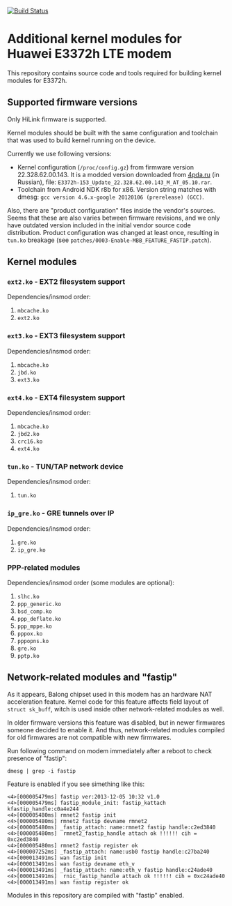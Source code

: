 [![Build Status](https://api.travis-ci.org/im-0/e3372h-kmods.svg?branch=master)](https://travis-ci.org/im-0/e3372h-kmods)
# Additional kernel modules for Huawei E3372h LTE modem

This repository contains source code and tools required
for building kernel modules for E3372h.

## Supported firmware versions

Only HiLink firmware is supported.

Kernel modules should be built with the same configuration and toolchain that
was used to build kernel running on the device.

Currently we use following versions:

* Kernel configuration (`/proc/config.gz`) from firmware
version 22.328.62.00.143. It is a modded version downloaded from
[4pda.ru](https://4pda.ru/forum/index.php?showtopic=582284&st=20#entry39517088)
(in Russian), file: `E3372h-153_Update_22.328.62.00.143_M_AT_05.10.rar`.
* Toolchain from Android NDK r8b for x86. Version string matches with
dmesg: `gcc version 4.6.x-google 20120106 (prerelease) (GCC)`.

Also, there are "product configuration" files inside the vendor's sources.
Seems that these are also varies between firmware revisions, and we only have
outdated version included in the initial vendor source code distribution.
Product configuration was changed at least once, resulting in `tun.ko` breakage
(see `patches/0003-Enable-MBB_FEATURE_FASTIP.patch`).

## Kernel modules

### `ext2.ko` - EXT2 filesystem support

Dependencies/insmod order:

1. `mbcache.ko`
2. `ext2.ko`

### `ext3.ko` - EXT3 filesystem support

Dependencies/insmod order:

1. `mbcache.ko`
2. `jbd.ko`
3. `ext3.ko`

### `ext4.ko` - EXT4 filesystem support

Dependencies/insmod order:

1. `mbcache.ko`
2. `jbd2.ko`
3. `crc16.ko`
4. `ext4.ko`

### `tun.ko` - TUN/TAP network device

Dependencies/insmod order:

1. `tun.ko`

### `ip_gre.ko` - GRE tunnels over IP

Dependencies/insmod order:

1. `gre.ko`
2. `ip_gre.ko`

### PPP-related modules

Dependencies/insmod order (some modules are optional):

1. `slhc.ko`
2. `ppp_generic.ko`
3. `bsd_comp.ko`
4. `ppp_deflate.ko`
5. `ppp_mppe.ko`
6. `pppox.ko`
7. `pppopns.ko`
8. `gre.ko`
9. `pptp.ko`

## Network-related modules and "fastip"

As it appears, Balong chipset used in this modem has an hardware NAT
acceleration feature. Kernel code for this feature affects field layout
of `struct sk_buff`, witch is used inside other network-related modules
as well.

In older firmware versions this feature was disabled, but in newer firmwares
someone decided to enable it. And thus, network-related modules compiled for
old firmwares are not compatible with new firmwares.

Run following command on modem immediately after a reboot to check presence
of "fastip":

```
dmesg | grep -i fastip
```

Feature is enabled if you see simething like this:

```
<4>[000005479ms] fastip ver:2013-12-05 10:32 v1.0
<4>[000005479ms] fastip_module_init: fastip_kattach kfastip_handle:c0a4e244
<4>[000005480ms] rmnet2 fastip init
<4>[000005480ms] rmnet2 fastip devname rmnet2
<4>[000005480ms] _fastip_attach: name:rmnet2 fastip handle:c2ed3840
<4>[000005480ms]  rmnet2_fastip_handle attach ok !!!!!! cih = 0xc2ed3840
<4>[000005480ms] rmnet2 fastip register ok
<4>[000007252ms] _fastip_attach: name:usb0 fastip handle:c27ba240
<4>[000013491ms] wan fastip init
<4>[000013491ms] wan fastip devname eth_v
<4>[000013491ms] _fastip_attach: name:eth_v fastip handle:c24ade40
<4>[000013491ms]  rnic_fastip_handle attach ok !!!!!! cih = 0xc24ade40
<4>[000013491ms] wan fastip register ok
```

Modules in this repository are compiled with "fastip" enabled.
